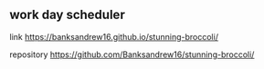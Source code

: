 ## work day scheduler

link
https://banksandrew16.github.io/stunning-broccoli/

repository
https://github.com/Banksandrew16/stunning-broccoli/
